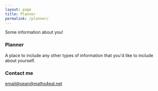 ```yaml
---
layout: page
title: Planner
permalink: /planner/
---
```


Some information about you!

### Planner

A place to include any other types of information that you'd like to include about yourself.

### Contact me

[email@sean@maths4eal.net](mailto:sean@maths4eal.net)

